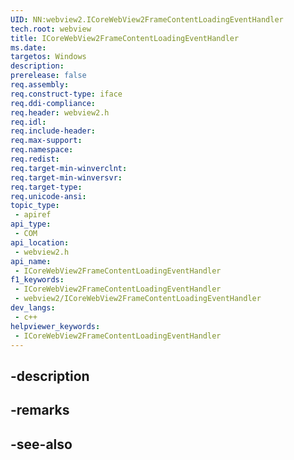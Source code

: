 ```yaml
---
UID: NN:webview2.ICoreWebView2FrameContentLoadingEventHandler
tech.root: webview
title: ICoreWebView2FrameContentLoadingEventHandler
ms.date: 
targetos: Windows
description: 
prerelease: false
req.assembly: 
req.construct-type: iface
req.ddi-compliance: 
req.header: webview2.h
req.idl: 
req.include-header: 
req.max-support: 
req.namespace: 
req.redist: 
req.target-min-winverclnt: 
req.target-min-winversvr: 
req.target-type: 
req.unicode-ansi: 
topic_type:
 - apiref
api_type:
 - COM
api_location:
 - webview2.h
api_name:
 - ICoreWebView2FrameContentLoadingEventHandler
f1_keywords:
 - ICoreWebView2FrameContentLoadingEventHandler
 - webview2/ICoreWebView2FrameContentLoadingEventHandler
dev_langs:
 - c++
helpviewer_keywords:
 - ICoreWebView2FrameContentLoadingEventHandler
---
```


## -description

## -remarks

## -see-also


